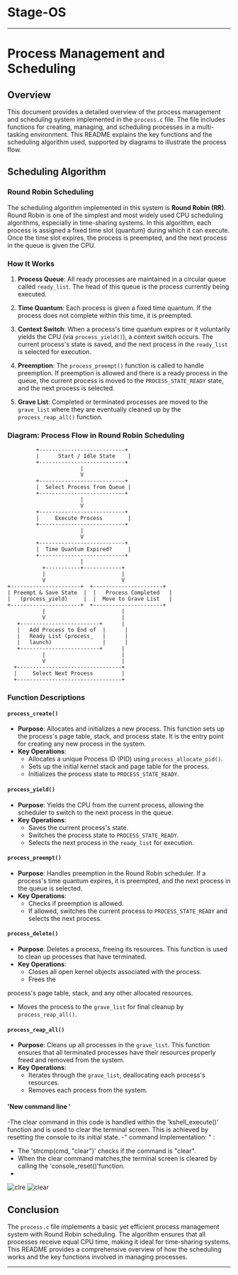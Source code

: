 # Stage-OS

---

# Process Management and Scheduling

## Overview

This document provides a detailed overview of the process management and scheduling system implemented in the `process.c` file. The file includes functions for creating, managing, and scheduling processes in a multi-tasking environment. This README explains the key functions and the scheduling algorithm used, supported by diagrams to illustrate the process flow.

## Scheduling Algorithm

### Round Robin Scheduling

The scheduling algorithm implemented in this system is **Round Robin (RR)**. Round Robin is one of the simplest and most widely used CPU scheduling algorithms, especially in time-sharing systems. In this algorithm, each process is assigned a fixed time slot (quantum) during which it can execute. Once the time slot expires, the process is preempted, and the next process in the queue is given the CPU.

### How It Works

1. **Process Queue**: All ready processes are maintained in a circular queue called `ready_list`. The head of this queue is the process currently being executed.

2. **Time Quantum**: Each process is given a fixed time quantum. If the process does not complete within this time, it is preempted.

3. **Context Switch**: When a process's time quantum expires or it voluntarily yields the CPU (via `process_yield()`), a context switch occurs. The current process's state is saved, and the next process in the `ready_list` is selected for execution.

4. **Preemption**: The `process_preempt()` function is called to handle preemption. If preemption is allowed and there is a ready process in the queue, the current process is moved to the `PROCESS_STATE_READY` state, and the next process is selected.

5. **Grave List**: Completed or terminated processes are moved to the `grave_list` where they are eventually cleaned up by the `process_reap_all()` function.

### Diagram: Process Flow in Round Robin Scheduling

```
         +---------------------------+
         |      Start / Idle State    |
         +---------------------------+
                       |
                       V
         +---------------------------+
         |  Select Process from Queue |
         +---------------------------+
                       |
                       V
         +---------------------------+
         |     Execute Process        |
         +---------------------------+
                       |
                       V
         +---------------------------+
         |  Time Quantum Expired?     |
         +---------------------------+
                       |
           +-----------+------------+
           |                        |
           V                        V
+----------------------+  +----------------------+
| Preempt & Save State  |  |   Process Completed   |
|   (process_yield)     |  |  Move to Grave List   |
+----------------------+  +----------------------+
           |                        |
           V                        |
   +-------------------------+      |
   |   Add Process to End of  |      |
   |   Ready List (process_   |      |
   |   launch)                |      |
   +-------------------------+      |
           |                        |
           V                        |
  +---------------------------------+
  |     Select Next Process         |
  +---------------------------------+
```

### Function Descriptions

#### `process_create()`

- **Purpose**: Allocates and initializes a new process. This function sets up the process's page table, stack, and process state. It is the entry point for creating any new process in the system.
- **Key Operations**:
  - Allocates a unique Process ID (PID) using `process_allocate_pid()`.
  - Sets up the initial kernel stack and page table for the process.
  - Initializes the process state to `PROCESS_STATE_READY`.

#### `process_yield()`

- **Purpose**: Yields the CPU from the current process, allowing the scheduler to switch to the next process in the queue.
- **Key Operations**:
  - Saves the current process's state.
  - Switches the process state to `PROCESS_STATE_READY`.
  - Selects the next process in the `ready_list` for execution.

#### `process_preempt()`

- **Purpose**: Handles preemption in the Round Robin scheduler. If a process's time quantum expires, it is preempted, and the next process in the queue is selected.
- **Key Operations**:
  - Checks if preemption is allowed.
  - If allowed, switches the current process to `PROCESS_STATE_READY` and selects the next process.

#### `process_delete()`

- **Purpose**: Deletes a process, freeing its resources. This function is used to clean up processes that have terminated.
- **Key Operations**:
  - Closes all open kernel objects associated with the process.
  - Frees the

process's page table, stack, and any other allocated resources.
  - Moves the process to the `grave_list` for final cleanup by `process_reap_all()`.

#### `process_reap_all()`

- **Purpose**: Cleans up all processes in the `grave_list`. This function ensures that all terminated processes have their resources properly freed and removed from the system.
- **Key Operations**:
  - Iterates through the `grave_list`, deallocating each process's resources.
  - Removes each process from the system.

#### 'New command line '
-The clear command in this code is handled within the 'kshell_execute()' function and is used to clear the terminal screen. This is achieved by resetting the console to its initial state. 
-" command Implementation: " :
   - The 'strcmp(cmd, "clear")' checks if the command is "clear".
   - When the clear command matches,the terminal screen is cleared by calling the 'console_reset()'function.
   - 
![clre](https://github.com/user-attachments/assets/604aae47-6879-4596-9a64-03087a5d6957)
![clear](https://github.com/user-attachments/assets/d18b34ec-353f-4ac0-a1d6-48c533440eb1)
     
## Conclusion

The `process.c` file implements a basic yet efficient process management system with Round Robin scheduling. The algorithm ensures that all processes receive equal CPU time, making it ideal for time-sharing systems. This README provides a comprehensive overview of how the scheduling works and the key functions involved in managing processes.

---

